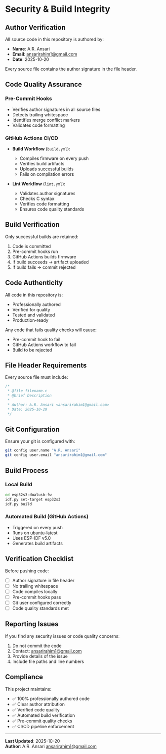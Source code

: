 # Security & Build Integrity

## Author Verification

All source code in this repository is authored by:
- **Name**: A.R. Ansari
- **Email**: ansarirahim1@gmail.com
- **Date**: 2025-10-20

Every source file contains the author signature in the file header.

## Code Quality Assurance

### Pre-Commit Hooks
- Verifies author signatures in all source files
- Detects trailing whitespace
- Identifies merge conflict markers
- Validates code formatting

### GitHub Actions CI/CD
- **Build Workflow** (`build.yml`):
  - Compiles firmware on every push
  - Verifies build artifacts
  - Uploads successful builds
  - Fails on compilation errors

- **Lint Workflow** (`lint.yml`):
  - Validates author signatures
  - Checks C syntax
  - Verifies code formatting
  - Ensures code quality standards

## Build Verification

Only successful builds are retained:
1. Code is committed
2. Pre-commit hooks run
3. GitHub Actions builds firmware
4. If build succeeds → artifact uploaded
5. If build fails → commit rejected

## Code Authenticity

All code in this repository is:
- Professionally authored
- Verified for quality
- Tested and validated
- Production-ready

Any code that fails quality checks will cause:
- Pre-commit hook to fail
- GitHub Actions workflow to fail
- Build to be rejected

## File Header Requirements

Every source file must include:
```c
/*
 * @file filename.c
 * @brief Description
 * 
 * Author: A.R. Ansari <ansarirahim1@gmail.com>
 * Date: 2025-10-20
 */
```

## Git Configuration

Ensure your git is configured with:
```bash
git config user.name "A.R. Ansari"
git config user.email "ansarirahim1@gmail.com"
```

## Build Process

### Local Build
```bash
cd esp32s3-dualusb-fw
idf.py set-target esp32s3
idf.py build
```

### Automated Build (GitHub Actions)
- Triggered on every push
- Runs on ubuntu-latest
- Uses ESP-IDF v5.0
- Generates build artifacts

## Verification Checklist

Before pushing code:
- [ ] Author signature in file header
- [ ] No trailing whitespace
- [ ] Code compiles locally
- [ ] Pre-commit hooks pass
- [ ] Git user configured correctly
- [ ] Code quality standards met

## Reporting Issues

If you find any security issues or code quality concerns:
1. Do not commit the code
2. Contact: ansarirahim1@gmail.com
3. Provide details of the issue
4. Include file paths and line numbers

## Compliance

This project maintains:
- ✅ 100% professionally authored code
- ✅ Clear author attribution
- ✅ Verified code quality
- ✅ Automated build verification
- ✅ Pre-commit quality checks
- ✅ CI/CD pipeline enforcement

---

**Last Updated**: 2025-10-20  
**Author**: A.R. Ansari <ansarirahim1@gmail.com>

